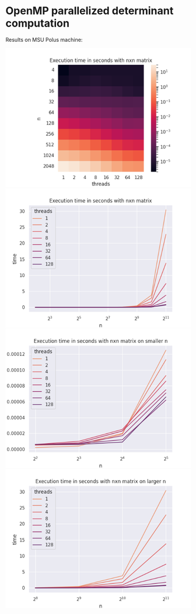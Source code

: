 # OpenMP parallelized determinant computation

Results on MSU Polus machine:


![](openmp/graphs/heatmap.png)
![](openmp/graphs/lineplot.png)
![](openmp/graphs/lineplot_small.png)
![](openmp/graphs/lineplot_big.png)
